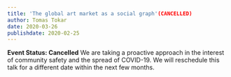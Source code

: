 ```yaml
---
title: 'The global art market as a social graph'(CANCELLED)
author: Tomas Tokar 
date: 2020-03-26
publishdate: 2020-02-25
---
```


**Event Status: Cancelled** 
We are taking a proactive approach in the interest of community safety and the spread of COVID-19. We will reschedule this talk for a different date within the next few months. 



